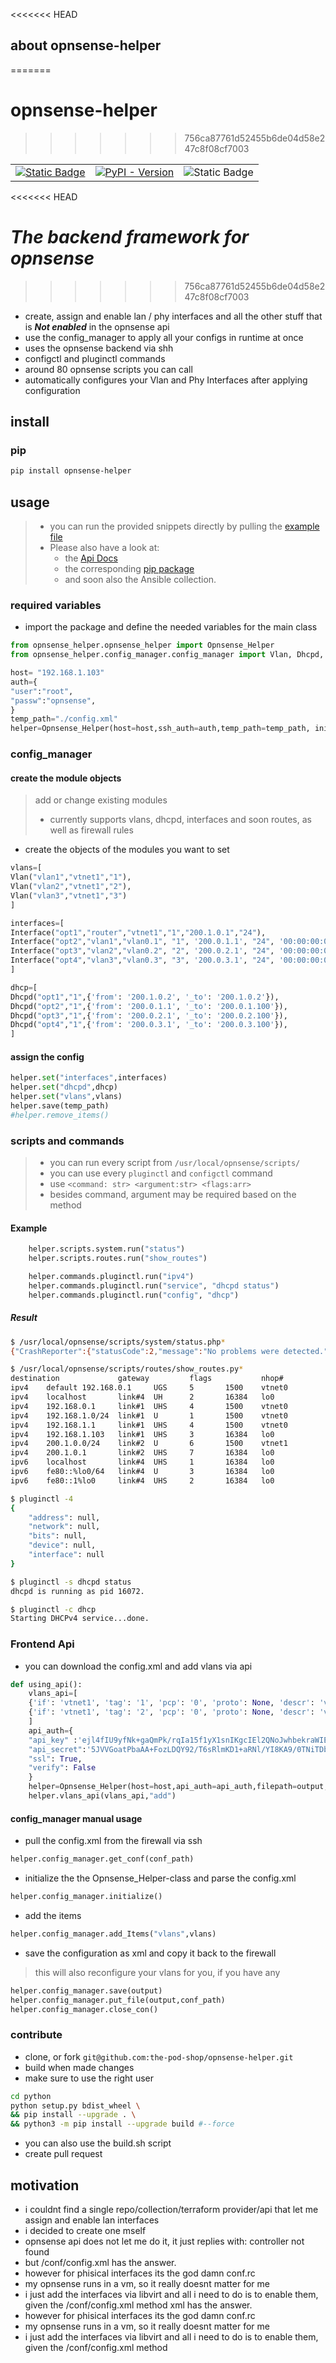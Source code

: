 <<<<<<< HEAD
## about opnsense-helper
=======
# opnsense-helper
>>>>>>> 756ca87761d52455b6de04d58e247c8f08cf7003
<table>
    <tr>
       <td>
          <a href="https://ji-podhead.github.io/opnsense-helper/.docs/_build/html/index.html"> 
<img alt="Static Badge" src="https://img.shields.io/badge/Api%20Docs-%F0%9F%93%96%20-grey?style=for-the-badge&color=lightblue">        </td>
        <td>
            <a href="https://pypi.org/project/opnsense-helper/">
            <img alt="PyPI - Version" src="https://img.shields.io/pypi/v/opnsense-helper?style=for-the-badge&link=https%3A%2F%2Fpypi.org%2Fproject%2Fopnsense-helper%2F">
            </a>
        </td>
        <td>
        <img alt="Static Badge" src="https://img.shields.io/badge/Ansible%20Collection-%F0%9F%9A%A7-darkgrey?style=for-the-badge&color=red">
        </td>
    </tr>
</table>
<<<<<<< HEAD

***The backend framework for opnsense***
=======
                
>>>>>>> 756ca87761d52455b6de04d58e247c8f08cf7003
- create, assign and enable lan / phy interfaces and all the other stuff that is ***Not enabled*** in the opnsense api
- use the config_manager to apply all your configs in runtime at once
- uses the opnsense backend via shh 
- configctl and pluginctl commands
- around 80 opnsense scripts you can call
- automatically configures your Vlan and Phy Interfaces after applying configuration


## install 
### pip
```bash
pip install opnsense-helper
```
## usage
> -  you can run the provided snippets directly by pulling the [example file](https://github.com/the-pod-shop/opnsense-helper/blob/main/python/examples/add_vlans.py)
> -  Please also have a look at:
>    -   the [Api Docs](https://ji-podhead.github.io/opnsense-helper/.docs/_build/html/index.html)
>    -   the corresponding [pip package](https://pypi.org/project/opnsense-helper/)
>    -   and soon also the Ansible collection. 

### required variables
* import the package and define the needed variables for the main class

```python
from opnsense_helper.opnsense_helper import Opnsense_Helper
from opnsense_helper.config_manager.config_manager import Vlan, Dhcpd, Interface

host= "192.168.1.103"
auth={
"user":"root",
"passw":"opnsense",
}
temp_path="./config.xml"
helper=Opnsense_Helper(host=host,ssh_auth=auth,temp_path=temp_path, init=True)
```
### config_manager
#### create the module objects
> add  or change existing modules
> - currently supports vlans, dhcpd, interfaces and soon routes, as well as firewall rules
- create the objects of the modules you want to set
```python
vlans=[
Vlan("vlan1","vtnet1","1"),
Vlan("vlan2","vtnet1","2"),
Vlan("vlan3","vtnet1","3")
]

interfaces=[
Interface("opt1","router","vtnet1","1","200.1.0.1","24"),
Interface("opt2","vlan1","vlan0.1", "1", '200.0.1.1', "24", '00:00:00:01:00:01'),
Interface("opt3","vlan2","vlan0.2", "2", '200.0.2.1', "24", '00:00:00:01:00:02'),
Interface("opt4","vlan3","vlan0.3", "3", '200.0.3.1', "24", '00:00:00:01:00:03'),
]

dhcp=[
Dhcpd("opt1","1",{'from': '200.1.0.2', '_to': '200.1.0.2'}),
Dhcpd("opt2","1",{'from': '200.0.1.1', '_to': '200.0.1.100'}),
Dhcpd("opt3","1",{'from': '200.0.2.1', '_to': '200.0.2.100'}),
Dhcpd("opt4","1",{'from': '200.0.3.1', '_to': '200.0.3.100'}),
]
```

#### assign the config
```python
helper.set("interfaces",interfaces)
helper.set("dhcpd",dhcp)
helper.set("vlans",vlans)
helper.save(temp_path)
#helper.remove_items()
```
### scripts and commands
> - you can run every script from `/usr/local/opnsense/scripts/`
> - you can use every `pluginctl` and `configctl` command
> - use `<command: str> <argument:str> <flags:arr>`
> - besides command, argument may be required based on the method
#### Example
```python
    helper.scripts.system.run("status")
    helper.scripts.routes.run("show_routes")

    helper.commands.pluginctl.run("ipv4")
    helper.commands.pluginctl.run("service", "dhcpd status")
    helper.commands.pluginctl.run("config", "dhcp")
```
##### Result
```bash
$ /usr/local/opnsense/scripts/system/status.php*  
{"CrashReporter":{"statusCode":2,"message":"No problems were detected.","logLocation":"\/crash_reporter.php","timestamp":"0"},"Firewall":{"statusCode":-1,"message":"There were error(s) loading the rules: \/tmp\/rules.debug:25: syntax error - The line in question reads [25]: set loginterface \n","logLocation":"\/ui\/diagnostics\/log\/core\/firewall","timestamp":1731025409}}

$ /usr/local/opnsense/scripts/routes/show_routes.py*  
destination             gateway         flags           nhop#           mtu             netif           expire
ipv4    default 192.168.0.1     UGS     5       1500    vtnet0
ipv4    localhost       link#4  UH      2       16384   lo0
ipv4    192.168.0.1     link#1  UHS     4       1500    vtnet0
ipv4    192.168.1.0/24  link#1  U       1       1500    vtnet0
ipv4    192.168.1.1     link#1  UHS     4       1500    vtnet0
ipv4    192.168.1.103   link#1  UHS     3       16384   lo0
ipv4    200.1.0.0/24    link#2  U       6       1500    vtnet1
ipv4    200.1.0.1       link#2  UHS     7       16384   lo0
ipv6    localhost       link#4  UHS     1       16384   lo0
ipv6    fe80::%lo0/64   link#4  U       3       16384   lo0
ipv6    fe80::1%lo0     link#4  UHS     2       16384   lo0

$ pluginctl -4  
{
    "address": null,
    "network": null,
    "bits": null,
    "device": null,
    "interface": null
}

$ pluginctl -s dhcpd status 
dhcpd is running as pid 16072.

$ pluginctl -c dhcp 
Starting DHCPv4 service...done.
```


### Frontend Api
- you can download the config.xml and add vlans via api
```python 
def using_api():
    vlans_api=[
    {'if': 'vtnet1', 'tag': '1', 'pcp': '0', 'proto': None, 'descr': 'vlan1', 'vlanif': 'vlan0.1'},
    {'if': 'vtnet1', 'tag': '2', 'pcp': '0', 'proto': None, 'descr': 'vlan2', 'vlanif': 'vlan0.2'}
    ]
    api_auth={
    "api_key" :'ejl4fIU9yfNk+gaQmPk/rqIa15f1yX1snIKgcIEl2QNoJwhbekraWIE0ANRYceh9hey5IFGzlf3da4yJ',
    "api_secret":'5JVVGoatPbaAA+FozLDQY92/T6sRlmKD1+aRNl/YI8KA9/0TNiTDboLveqvd9FU8wFeDo3D3DY5wrUtF',
    "ssl": True,
    "verify": False
    }    
    helper=Opnsense_Helper(host=host,api_auth=api_auth,filepath=output, verbose=False)
    helper.vlans_api(vlans_api,"add")
```



#### config_manager manual usage

* pull the config.xml from the firewall via ssh

```python
helper.config_manager.get_conf(conf_path)
```

* initialize the the Opnsense_Helper-class and parse the config.xml
```python
helper.config_manager.initialize()
```
- add the items
```python
helper.config_manager.add_Items("vlans",vlans)
```

* save the configuration as xml and copy it back to the firewall
> this will also reconfigure your vlans for you, if you have any 
```python
helper.config_manager.save(output)
helper.config_manager.put_file(output,conf_path)
helper.config_manager.close_con()   
```


### contribute
- clone, or fork `git@github.com:the-pod-shop/opnsense-helper.git`
- build when made changes
- make sure to use the right user
```bash
cd python
python setup.py bdist_wheel \
&& pip install --upgrade . \
&& python3 -m pip install --upgrade build #--force 
```
- you can also use the build.sh script
- create pull request

## motivation
- i couldnt find a single repo/collection/terraform provider/api that let me assign and enable lan interfaces
- i decided to create one mself
- opnsense api does not let me do it, it just replies with: controller not found
- but /conf/config.xml has the answer.
- however for phisical interfaces its the god damn conf.rc
- my opnsense runs in a vm, so it really doesnt matter for me
- i just add the interfaces via libvirt and all i need to do is to enable them, given the /conf/config.xml method
xml has the answer.
- however for phisical interfaces its the god damn conf.rc
- my opnsense runs in a vm, so it really doesnt matter for me
- i just add the interfaces via libvirt and all i need to do is to enable them, given the /conf/config.xml method
